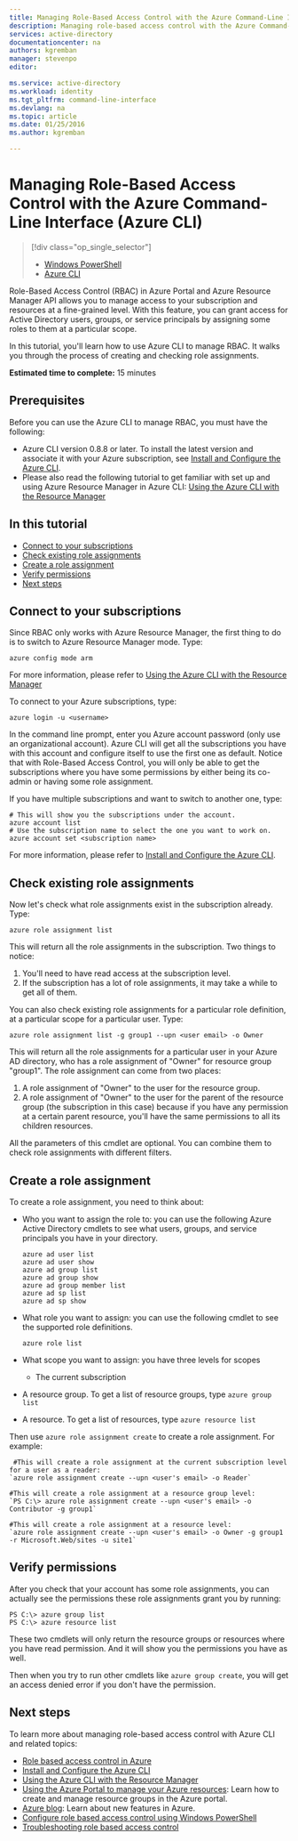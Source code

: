 ```yaml
---
title: Managing Role-Based Access Control with the Azure Command-Line Interface
description: Managing role-based access control with the Azure Command-Line Interface
services: active-directory
documentationcenter: na
authors: kgremban
manager: stevenpo
editor: 

ms.service: active-directory
ms.workload: identity
ms.tgt_pltfrm: command-line-interface
ms.devlang: na
ms.topic: article
ms.date: 01/25/2016
ms.author: kgremban

---
```

# Managing Role-Based Access Control with the Azure Command-Line Interface (Azure CLI)
> [!div class="op_single_selector"]
> * [Windows PowerShell](role-based-access-control-powershell.md)
> * [Azure CLI](role-based-access-control-xplat-cli.md)
> 
> 
Role-Based Access Control (RBAC) in Azure Portal and Azure Resource Manager API allows you to manage access to your subscription and resources at a fine-grained level. With this feature, you can grant access for Active Directory users, groups, or service principals by assigning some roles to them at a particular scope.

In this tutorial, you'll learn how to use Azure CLI to manage RBAC. It walks you through the process of creating and checking role assignments.

**Estimated time to complete:** 15 minutes

## Prerequisites
Before you can use the Azure CLI to manage RBAC, you must have the following:

* Azure CLI version 0.8.8 or later. To install the latest version and associate it with your Azure subscription, see [Install and Configure the Azure CLI](../xplat-cli-install.md).
* Please also read the following tutorial to get familiar with set up and using Azure Resource Manager in Azure CLI: [Using the Azure CLI with the Resource Manager](../xplat-cli-azure-resource-manager.md)

## In this tutorial
* [Connect to your subscriptions](#connect.md)
* [Check existing role assignments](#check.md)
* [Create a role assignment](#create.md)
* [Verify permissions](#verify.md)
* [Next steps](#next.md)

## <a id="connect"></a>Connect to your subscriptions
Since RBAC only works with Azure Resource Manager, the first thing to do is to switch to Azure Resource Manager mode. Type:

    azure config mode arm

For more information, please refer to [Using the Azure CLI with the Resource Manager](../xplat-cli-azure-resource-manager.md)

To connect to your Azure subscriptions, type:

    azure login -u <username>

In the command line prompt, enter you Azure account password (only use an organizational account). Azure CLI will get all the subscriptions you have with this account and configure itself to use the first one as default. Notice that with Role-Based Access Control, you will only be able to get the subscriptions where you have some permissions by either being its co-admin or having some role assignment.

If you have multiple subscriptions and want to switch to another one, type:

    # This will show you the subscriptions under the account.
    azure account list
    # Use the subscription name to select the one you want to work on.
    azure account set <subscription name>

For more information, please refer to [Install and Configure the Azure CLI](../xplat-cli-install.md).

## <a id="check"></a>Check existing role assignments
Now let's check what role assignments exist in the subscription already. Type:

    azure role assignment list

This will return all the role assignments in the subscription. Two things to notice:

1. You'll need to have read access at the subscription level.
2. If the subscription has a lot of role assignments, it may take a while to get all of them.

You can also check existing role assignments for a particular role definition, at a particular scope for a particular user. Type:

    azure role assignment list -g group1 --upn <user email> -o Owner

This will return all the role assignments for a particular user in your Azure AD directory, who has a role assignment of "Owner" for resource group "group1". The role assignment can come from two places:

1. A role assignment of "Owner" to the user for the resource group.
2. A role assignment of "Owner" to the user for the parent of the resource group (the subscription in this case) because if you have any permission at a certain parent resource, you'll have the same permissions to all its children resources.

All the parameters of this cmdlet are optional. You can combine them to check role assignments with different filters.

## <a id="create"></a>Create a role assignment
To create a role assignment, you need to think about:

* Who you want to assign the role to: you can use the following Azure Active Directory cmdlets to see what users, groups, and service principals you have in your directory.

    ```
  azure ad user list  
  azure ad user show  
  azure ad group list  
  azure ad group show  
  azure ad group member list  
  azure ad sp list  
  azure ad sp show  
  ```
* What role you want to assign: you can use the following cmdlet to see the supported role definitions.

    `azure role list`

* What scope you want to assign: you have three levels for scopes

  * The current subscription
* A resource group. To get a list of resource groups, type `azure group list`
* A resource. To get a list of resources, type `azure resource list`


Then use `azure role assignment create` to create a role assignment. For example:

     #This will create a role assignment at the current subscription level for a user as a reader:
    `azure role assignment create --upn <user's email> -o Reader`

    #This will create a role assignment at a resource group level:
    `PS C:\> azure role assignment create --upn <user's email> -o Contributor -g group1`

    #This will create a role assignment at a resource level:
    `azure role assignment create --upn <user's email> -o Owner -g group1 -r Microsoft.Web/sites -u site1`

## <a id="verify"></a>Verify permissions
After you check that your account has some role assignments, you can actually see the permissions these role assignments grant you by running:

    PS C:\> azure group list
    PS C:\> azure resource list

These two cmdlets will only return the resource groups or resources where you have read permission. And it will show you the permissions you have as well.

Then when you try to run other cmdlets like `azure group create`, you will get an access denied error if you don't have the permission.

## <a id="next"></a>Next steps
To learn more about managing role-based access control with Azure CLI and related topics:

* [Role based access control in Azure](role-based-access-control-configure.md)
* [Install and Configure the Azure CLI](../xplat-cli-install.md)
* [Using the Azure CLI with the Resource Manager](../xplat-cli-azure-resource-manager.md)
* [Using the Azure Portal to manage your Azure resources](../azure-portal/resource-group-portal.md): Learn how to create and manage resource groups in the Azure portal.
* [Azure blog](http://blogs.msdn.com/windowsazure): Learn about new features in Azure.
* [Configure role based access control using Windows PowerShell](role-based-access-control-powershell.md)
* [Troubleshooting role based access control](role-based-access-control-troubleshooting.md)

